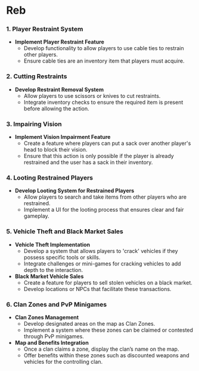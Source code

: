 # Reb

### **1. Player Restraint System**

- **Implement Player Restraint Feature**
    - Develop functionality to allow players to use cable ties to restrain other players.
    - Ensure cable ties are an inventory item that players must acquire.

### **2. Cutting Restraints**

- **Develop Restraint Removal System**
    - Allow players to use scissors or knives to cut restraints.
    - Integrate inventory checks to ensure the required item is present before allowing the action.

### **3. Impairing Vision**

- **Implement Vision Impairment Feature**
    - Create a feature where players can put a sack over another player's head to block their vision.
    - Ensure that this action is only possible if the player is already restrained and the user has a sack in their inventory.

### **4. Looting Restrained Players**

- **Develop Looting System for Restrained Players**
    - Allow players to search and take items from other players who are restrained.
    - Implement a UI for the looting process that ensures clear and fair gameplay.

### **5. Vehicle Theft and Black Market Sales**

- **Vehicle Theft Implementation**
    - Develop a system that allows players to 'crack' vehicles if they possess specific tools or skills.
    - Integrate challenges or mini-games for cracking vehicles to add depth to the interaction.
- **Black Market Vehicle Sales**
    - Create a feature for players to sell stolen vehicles on a black market.
    - Develop locations or NPCs that facilitate these transactions.

### **6. Clan Zones and PvP Minigames**

- **Clan Zones Management**
    - Develop designated areas on the map as Clan Zones.
    - Implement a system where these zones can be claimed or contested through PvP minigames.
- **Map and Benefits Integration**
    - Once a clan claims a zone, display the clan’s name on the map.
    - Offer benefits within these zones such as discounted weapons and vehicles for the controlling clan.